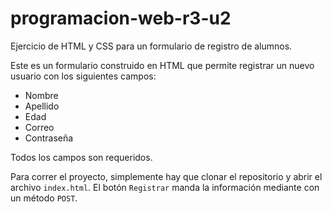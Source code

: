 # programacion-web-r3-u2
Ejercicio de HTML y CSS para un formulario de registro de alumnos.

Este es un formulario construido en HTML que permite registrar un nuevo usuario con los siguientes campos:

- Nombre
- Apellido
- Edad
- Correo
- Contraseña

Todos los campos son requeridos.

Para correr el proyecto, simplemente hay que clonar el repositorio y abrir el archivo `index.html`. El botón `Registrar` manda la información mediante con un método `POST`.